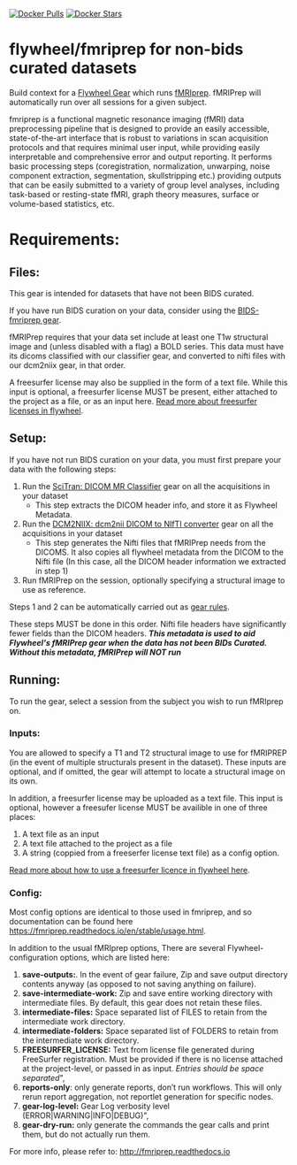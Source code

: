 [![Docker Pulls](https://img.shields.io/docker/pulls/flywheel/fmriprep.svg)](https://hub.docker.com/r/flywheel/fmriprep/)
[![Docker Stars](https://img.shields.io/docker/stars/flywheel/fmriprep.svg)](https://hub.docker.com/r/flywheel/fmriprep/)
# flywheel/fmriprep for non-bids curated datasets
Build context for a [Flywheel Gear](https://github.com/flywheel-io/gears/tree/master/spec) which runs [fMRIprep](http://fmriprep.readthedocs.io). fMRIPrep will automatically run over all sessions for a given subject.

fmriprep is a functional magnetic resonance imaging (fMRI) data preprocessing pipeline that is designed to provide an easily accessible, state-of-the-art interface that is robust to variations in scan acquisition protocols and that requires minimal user input, while providing easily interpretable and comprehensive error and output reporting. It performs basic processing steps (coregistration, normalization, unwarping, noise component extraction, segmentation, skullstripping etc.) providing outputs that can be easily submitted to a variety of group level analyses, including task-based or resting-state fMRI, graph theory measures, surface or volume-based statistics, etc.

# Requirements:
## Files:
This gear is intended for datasets that have not been BIDS curated.  

If you have run BIDS curation on your data, consider using the [BIDS-fmriprep gear](https://github.com/flywheel-apps/bids-fmriprep).

fMRIPrep requires that your data set include at least one T1w structural image and (unless disabled with a flag) a BOLD series.  This data must have its dicoms classified with our classifier gear, and converted to nifti files with our dcm2niix gear, in that order.

A freesurfer license may also be supplied in the form of a text file.  While this input is optional, a freesurfer license MUST be present, either attached to the project as a file, or as an input here. [Read more about freesurfer licenses in flywheel](https://docs.flywheel.io/hc/en-us/articles/360013235453).


## Setup:
If you have not run BIDS curation on your data, you must first prepare your data with the following steps:
1. Run the [SciTran: DICOM MR Classifier](https://github.com/scitran-apps/dicom-mr-classifier) gear on all the acquisitions in your dataset
    * This step extracts the DICOM header info, and store it as Flywheel Metadata.
1. Run the [DCM2NIIX: dcm2nii DICOM to NIfTI converter](https://github.com/scitran-apps/dcm2niix) gear on all the acquisitions in your dataset 
    * This step generates the Nifti files that fMRIPrep needs from the DICOMS.  It also copies all flywheel metadata from the DICOM to the Nifti file (In this case, all the DICOM header information we extracted in step 1)
1. Run fMRIPrep on the session, optionally specifying a structural image to use as reference.

Steps 1 and 2 can be automatically carried out as [gear rules](https://docs.flywheel.io/hc/en-us/articles/360008553133-Project-Gear-Rules). 

These steps MUST be done in this order.  Nifti file headers have significantly fewer fields than the DICOM headers.  ***This metadata is used to aid Flywheel's fMRIPrep gear when the data has not been BIDs Curated.  Without this metadata, fMRIPrep will NOT run***

## Running:

To run the gear, select a session from the subject you wish to run fMRIprep on.
### Inputs:

You are allowed to specify a T1 and T2 structural image to use for fMRIPREP (in the event of multiple structurals present in the dataset).  These inputs are optional, and if omitted, the gear will attempt to locate a structural image on its own.  

In addition, a freesurfer license may be uploaded as a text file.  This input is optional, however a freesufer license MUST be availible in one of three places:

1. A text file as an input
1. A text file attached to the project as a file
1. A string (coppied from a freeserfer license text file) as a config option.

[Read more about how to use a freesurfer licence in flywheel here](https://docs.flywheel.io/hc/en-us/articles/360013235453).


### Config:

Most config options are identical to those used in fmriprep, and so documentation can be found here https://fmriprep.readthedocs.io/en/stable/usage.html. 


In addition to the usual fMRIprep options, There are several Flywheel-configuration options, which are listed here:
1. **save-outputs:**. In the event of gear failure, Zip and save output directory contents anyway (as opposed to not saving anything on failure).  
1. **save-intermediate-work:** Zip and save entire working directory with intermediate files. By default, this gear does not retain these files.  
1. **intermediate-files:** Space separated list of FILES to retain from the intermediate work directory.  
1. **intermediate-folders:** Space separated list of FOLDERS to retain from the intermediate work directory.
1. **FREESURFER_LICENSE:** Text from license file generated during FreeSurfer registration.  Must be provided if there is no license attached at the project-level, or passed in as input.  *Entries should be space separated*",
1. **reports-only**: only generate reports, don’t run workflows. This will only rerun report aggregation, not reportlet generation for specific nodes.
1. **gear-log-level:** Gear Log verbosity level (ERROR|WARNING|INFO|DEBUG)",
1. **gear-dry-run:** only generate the commands the gear calls and print them, but do not actually run them.  


For more info, please refer to: http://fmriprep.readthedocs.io
